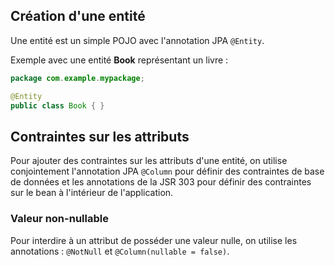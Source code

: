 ## Création d'une entité

Une entité est un simple POJO avec l'annotation JPA `@Entity`.

Exemple avec une entité **Book** représentant un livre :

```java
package com.example.mypackage;

@Entity
public class Book { }
```

## Contraintes sur les attributs

Pour ajouter des contraintes sur les attributs d'une entité, on utilise conjointement l'annotation JPA `@Column` pour définir des contraintes de base de données et les annotations de la JSR 303 pour définir des contraintes sur le bean à l'intérieur de l'application.

### Valeur non-nullable

Pour interdire à un attribut de posséder une valeur nulle, on utilise les annotations : `@NotNull` et `@Column(nullable = false)`.



